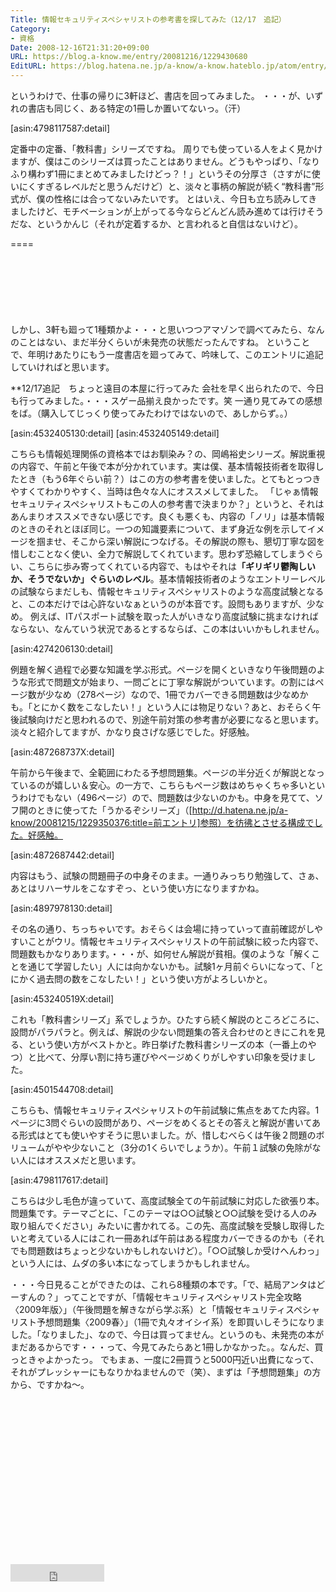 ```yaml
---
Title: 情報セキュリティスペシャリストの参考書を探してみた（12/17　追記）
Category:
- 資格
Date: 2008-12-16T21:31:20+09:00
URL: https://blog.a-know.me/entry/20081216/1229430680
EditURL: https://blog.hatena.ne.jp/a-know/a-know.hateblo.jp/atom/entry/12921228815727980141
---
```


というわけで、仕事の帰りに3軒ほど、書店を回ってみました。
・・・が、いずれの書店も同じく、ある特定の1冊しか置いてないっ。（汗）


[asin:4798117587:detail]


定番中の定番、「教科書」シリーズですね。
周りでも使っている人をよく見かけますが、僕はこのシリーズは買ったことはありません。どうもやっぱり、「なりふり構わず1冊にまとめてみましたけどっ？！」というその分厚さ（さすがに使いにくすぎるレベルだと思うんだけど）と、淡々と事柄の解説が続く“教科書”形式が、僕の性格には合ってないみたいです。
とはいえ、今日も立ち読みしてきましたけど、モチベーションが上がってる今ならどんどん読み進めては行けそうだな、というかんじ（それが定着するか、と言われると自信はないけど）。

====

<script async src="//pagead2.googlesyndication.com/pagead/js/adsbygoogle.js"></script>
<!-- article-top -->
<ins class="adsbygoogle"
     style="display:inline-block;width:728px;height:90px"
     data-ad-client="ca-pub-3463034538369189"
     data-ad-slot="8367620130"></ins>
<script>
(adsbygoogle = window.adsbygoogle || []).push({});
</script>


しかし、3軒も廻って1種類かよ・・・と思いつつアマゾンで調べてみたら、なんのことはない、まだ半分くらいが未発売の状態だったんですね。
ということで、年明けあたりにもう一度書店を廻ってみて、吟味して、このエントリに追記していければと思います。


**12/17追記　ちょっと遠目の本屋に行ってみた
会社を早く出られたので、今日も行ってみました。・・・スゲー品揃え良かったです。笑
一通り見てみての感想をば。（購入してじっくり使ってみたわけではないので、あしからず。。）


[asin:4532405130:detail]
[asin:4532405149:detail]


こちらも情報処理関係の資格本ではお馴染み？の、岡嶋裕史シリーズ。解説重視の内容で、午前と午後で本が分かれています。実は僕、基本情報技術者を取得したとき（もう6年ぐらい前？）はこの方の参考書を使いました。とてもとっつきやすくてわかりやすく、当時は色々な人にオススメしてました。
「じゃぁ情報セキュリティスペシャリストもこの人の参考書で決まりか？」というと、それはあんまりオススメできない感じです。良くも悪くも、内容の「ノリ」は基本情報のときのそれとほぼ同じ。一つの知識要素について、まず身近な例を示してイメージを掴ませ、そこから深い解説につなげる。その解説の際も、懇切丁寧な図を惜しむことなく使い、全力で解説してくれています。思わず恐縮してしまうぐらい、こちらに歩み寄ってくれている内容で、もはやそれは<span style="font-weight:bold;">「ギリギリ鬱陶しいか、そうでないか」ぐらいのレベル</span>。基本情報技術者のようなエントリーレベルの試験ならまだしも、情報セキュリティスペシャリストのような高度試験となると、この本だけでは心許ないなぁというのが本音です。設問もありますが、少なめ。
例えば、ITパスポート試験を取った人がいきなり高度試験に挑まなければならない、なんていう状況であるとするならば、この本はいいかもしれません。


[asin:4274206130:detail]


例題を解く過程で必要な知識を学ぶ形式。ページを開くといきなり午後問題のような形式で問題文が始まり、一問ごとに丁寧な解説がついています。の割にはページ数が少なめ（278ページ）なので、1冊でカバーできる問題数は少なめかも。「とにかく数をこなしたい！」という人には物足りない？あと、おそらく午後試験向けだと思われるので、別途午前対策の参考書が必要になると思います。
淡々と紹介してますが、かなり良さげな感じでした。好感触。


[asin:487268737X:detail]


午前から午後まで、全範囲にわたる予想問題集。ページの半分近くが解説となっているのが嬉しい＆安心。の一方で、こちらもページ数はめちゃくちゃ多いというわけでもない（496ページ）ので、問題数は少ないのかも。中身を見てて、ソフ開のときに使ってた「うかるぞシリーズ」（[http://d.hatena.ne.jp/a-know/20081215/1229350376:title=前エントリ]参照）を彷彿とさせる構成でした。好感触。


[asin:4872687442:detail]


内容はもう、試験の問題冊子の中身そのまま。一通りみっちり勉強して、さぁ、あとはリハーサルをこなすぞっ、という使い方になりますかね。


[asin:4897978130:detail]


その名の通り、ちっちゃいです。おそらくは会場に持っていって直前確認がしやすいことがウリ。情報セキュリティスペシャリストの午前試験に絞った内容で、問題数もかなりあります。・・・が、如何せん解説が貧相。僕のような「解くことを通じて学習したい」人には向かないかも。試験1ヶ月前ぐらいになって、「とにかく過去問の数をこなしたい！」という使い方がよろしいかと。


[asin:453240519X:detail]


これも「教科書シリーズ」系でしょうか。ひたすら続く解説のところどころに、設問がパラパラと。例えば、解説の少ない問題集の答え合わせのときにこれを見る、という使い方がベストかと。昨日挙げた教科書シリーズの本（一番上のやつ）と比べて、分厚い割に持ち運びやページめくりがしやすい印象を受けました。


[asin:4501544708:detail]


こちらも、情報セキュリティスペシャリストの午前試験に焦点をあてた内容。1ページに3問ぐらいの設問があり、ページをめくるとその答えと解説が書いてある形式はとても使いやすそうに思いました。が、惜しむべらくは午後２問題のボリュームがやや少ないこと（3分の1くらいでしょうか）。午前１試験の免除がない人にはオススメだと思います。


[asin:4798117617:detail]


こちらは少し毛色が違っていて、高度試験全ての午前試験に対応した欲張り本。問題集です。テーマごとに、「このテーマは○○試験と○○試験を受ける人のみ取り組んでください」みたいに書かれてる。この先、高度試験を受験し取得したいと考えている人にはこれ一冊あれば午前はある程度カバーできるのかも（それでも問題数はちょっと少ないかもしれないけど）。「○○試験しか受けへんわっ」という人には、ムダの多い本になってしまうかもしれません。


・・・今日見ることができたのは、これら8種類の本です。「で、結局アンタはどーすんの？」ってことですが、「情報セキュリティスペシャリスト完全攻略〈2009年版〉」（午後問題を解きながら学ぶ系）と「情報セキュリティスペシャリスト予想問題集〈2009春〉」（1冊で丸々オイシイ系）を即買いしそうになりました。「なりました」、なので、今日は買ってません。というのも、未発売の本がまだあるからです・・・って、今見てみたらあと1冊しかなかった。。なんだ、買っときゃよかったっ。
でもまぁ、一度に2冊買うと5000円近い出費になって、それがプレッシャーにもなりかねませんので（笑）、まずは「予想問題集」の方から、ですかね〜。


<script async src="//pagead2.googlesyndication.com/pagead/js/adsbygoogle.js"></script>
<!-- article-bottom2 -->
<ins class="adsbygoogle"
     style="display:inline-block;width:300px;height:250px"
     data-ad-client="ca-pub-3463034538369189"
     data-ad-slot="5274552934"></ins>
<script>
(adsbygoogle = window.adsbygoogle || []).push({});
</script>


<iframe src="http://blog.hatena.ne.jp/a-know/a-know.hateblo.jp/subscribe/iframe" allowtransparency="true" frameborder="0" scrolling="no" width="150" height="28"></iframe>
